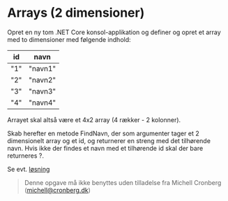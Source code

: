 ﻿# Arrays (2 dimensioner)

Opret en ny tom .NET Core konsol-applikation og definer og opret et array med 
to dimensioner med følgende indhold:

|id|navn|
|---|---|
|"1"|"navn1"|
|"2"|"navn2"|
|"3"|"navn3"|
|"4"|"navn4"|

Arrayet skal altså være et 4x2 array (4 rækker - 2 kolonner).

Skab herefter en metode FindNavn, der som argumenter tager et 2 dimensionelt array og et id, og returnerer en streng med det tilhørende 
navn. Hvis ikke der findes et navn med et tilhørende id skal der bare returneres ?.

Se evt. [løsning](https://github.com/devcronberg/undervisning-cs-opgaver/blob/master/arrays-todim/Program.cs)

<!-- footerstart -->
> Denne opgave må ikke benyttes uden tilladelse fra Michell Cronberg (michell@cronberg.dk)
<!-- footerslut -->
